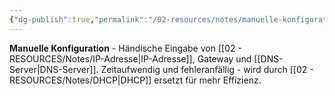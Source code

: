 ```yaml
---
{"dg-publish":true,"permalink":"/02-resources/notes/manuelle-konfiguration/","tags":["netzwerk/manuell","administration/aufwendig"],"noteIcon":"","updated":"2025-08-28T20:50:30.000+02:00"}
---
```



**Manuelle Konfiguration** - Händische Eingabe von [[02 - RESOURCES/Notes/IP-Adresse\|IP-Adresse]], Gateway und [[DNS-Server\|DNS-Server]].
Zeitaufwendig und fehleranfällig - wird durch [[02 - RESOURCES/Notes/DHCP\|DHCP]] ersetzt für mehr Effizienz.